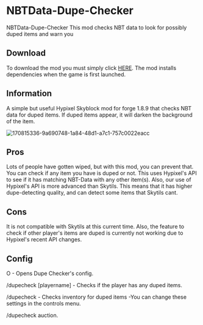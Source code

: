 # NBTData-Dupe-Checker
NBTData-Dupe-Checker
This mod checks NBT data to look for possibly duped items and warn you 

## Download
To download the mod you must simply click [HERE](https://www.mediafire.com/file/n22zwlj59dnzxqt/NBTData-DupeChecker-1.6.jar/file). The mod installs dependencies when the game is first launched.

## Information
A simple but useful Hypixel Skyblock mod for forge 1.8.9 that checks NBT data for duped items. If duped items appear, it will darken the background of the item.

![170815336-9a690748-1a84-48d1-a7c1-757c0022eacc](https://user-images.githubusercontent.com/106479732/170873834-684c5ea3-1605-4b31-93db-92025ea5e98d.png)


## Pros
Lots of people have gotten wiped, but with this mod, you can prevent that. You can check if any item you have is duped or not. This uses Hypixel's API to see if it has matching NBT-Data with any other item(s). Also, our use of Hypixel's API is more advanced than Skytils. This means that it has higher dupe-detecting quality, and can detect some items that Skytils cant.

## Cons
It is not compatible with Skytils at this current time. Also, the feature to check if other player's items are duped is currently not working due to Hypixel's recent API changes.

## Config
O - Opens Dupe Checker's config.

/dupecheck [playername] - Checks if the player has any duped items.

/dupecheck - Checks inventory for duped items -You can change these settings in the controls menu.

/dupecheck auction.
